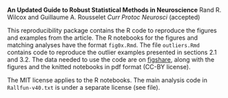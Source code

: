 **An Updated Guide to Robust Statistical Methods in Neuroscience**
Rand R. Wilcox and Guillaume A. Rousselet
*Curr Protoc Neurosci* (accepted)

This reproducibility package contains the R code to reproduce the figures and examples from the article. The R notebooks for the figures and matching analyses have the format `fig0x.Rmd`. The file `outliers.Rmd` contains code to reproduce the outlier examples presented in sections 2.1 and 3.2. The data needed to use the code are on [figshare](https://doi.org/10.6084/m9.figshare.21750614), along with the figures and the knitted notebooks in pdf format (CC-BY license).

The MIT license applies to the R notebooks. The main analysis code in `Rallfun-v40.txt` is under a separate license (see file).
